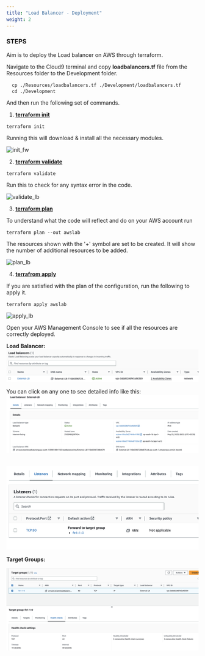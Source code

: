 ```yaml
---
title: "Load Balancer - Deployment"
weight: 2
---
```


### STEPS
Aim is to deploy the Load balancer on AWS through terraform. 

Navigate to the Cloud9 terminal and copy **loadbalancers.tf** file from the Resources folder to the Development folder.

```console
  cp ./Resources/loadbalancers.tf ./Development/loadbalancers.tf
  cd ./Development
``` 

And then run the following set of commands.

1. **<ins>terraform init</ins>**

```conslole
terraform init
``` 
Running this will download & install all the necessary modules. 

![init_fw](/static/images/deploy_loadbalancers/LOADBALANCER_INIT.png)

2. **<ins>terraform validate**</ins>

```console
terraform validate
``` 
Run this to check for any syntax error in the code.

![validate_lb](/static/images/deploy_loadbalancers/LOADBALANCER_VALIDATE.png)

3. **<ins>terraform plan**</ins>

To understand what the code will reflect and do on your AWS account run 
```console
terraform plan --out awslab
```
The resources shown with the '+' symbol are set to be created. It will show the number of additional resources to be added.

![plan_lb](/static/images/deploy_loadbalancers/PLAN_LB.png)

4. **<ins>terrafrom apply**</ins>

If you are satisfied with the plan of the configuration, run the following to apply it.

```console
terraform apply awslab
```

![apply_lb](/static/images/deploy_loadbalancers/APPLY_LB.png)

Open your AWS Management Console to see if all the resources are correctly deployed. 

**Load Balancer:** 
![lb](/static/images/deploy_loadbalancers/lb_new.png)

You can click on any one to see detailed info like this:
![ext_lb](/static/images/deploy_loadbalancers/ext_lb_new.png)  
<br>    

![int_lb](/static/images/deploy_loadbalancers/listeners.png)  

**Target Groups:**  

![target_group](/static/images/deploy_loadbalancers/target_groups.png)

